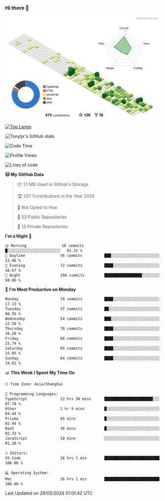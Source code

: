 ### Hi there 👋

![](./profile-3d-contrib/profile-green-animate.svg)

 

[![Top Langs](https://github-readme-stats.vercel.app/api/top-langs/?username=tonyljx)](https://github.com/anuraghazra/github-readme-stats)

![Tonyljx's GitHub stats](https://github-readme-stats.vercel.app/api?username=tonyljx&theme=default&show_icons=true)

 

<!--START_SECTION:waka-->
![Code Time](http://img.shields.io/badge/Code%20Time-387%20hrs%2033%20mins-blue)

![Profile Views](http://img.shields.io/badge/Profile%20Views-3-blue)

![Lines of code](https://img.shields.io/badge/From%20Hello%20World%20I%27ve%20Written-420.0%20thousand%20lines%20of%20code-blue)

**🐱 My GitHub Data** 

> 📦 1.1 MB Used in GitHub's Storage 
 > 
> 🏆 337 Contributions in the Year 2024
 > 
> 🚫 Not Opted to Hire
 > 
> 📜 53 Public Repositories 
 > 
> 🔑 13 Private Repositories 
 > 
**I'm a Night 🦉** 

```text
🌞 Morning                10 commits          █░░░░░░░░░░░░░░░░░░░░░░░░   02.31 % 
🌆 Daytime                56 commits          ███░░░░░░░░░░░░░░░░░░░░░░   12.96 % 
🌃 Evening                72 commits          ████░░░░░░░░░░░░░░░░░░░░░   16.67 % 
🌙 Night                  294 commits         █████████████████░░░░░░░░   68.06 % 
```
📅 **I'm Most Productive on Monday** 

```text
Monday                   74 commits          ████░░░░░░░░░░░░░░░░░░░░░   17.13 % 
Tuesday                  37 commits          ██░░░░░░░░░░░░░░░░░░░░░░░   08.56 % 
Wednesday                54 commits          ███░░░░░░░░░░░░░░░░░░░░░░   12.50 % 
Thursday                 70 commits          ████░░░░░░░░░░░░░░░░░░░░░   16.20 % 
Friday                   68 commits          ████░░░░░░░░░░░░░░░░░░░░░   15.74 % 
Saturday                 65 commits          ████░░░░░░░░░░░░░░░░░░░░░   15.05 % 
Sunday                   64 commits          ████░░░░░░░░░░░░░░░░░░░░░   14.81 % 
```


📊 **This Week I Spent My Time On** 

```text
🕑︎ Time Zone: Asia/Shanghai

💬 Programming Languages: 
TypeScript               22 hrs 50 mins      ██████████████████████░░░   87.78 % 
Other                    1 hr 9 mins         █░░░░░░░░░░░░░░░░░░░░░░░░   04.44 % 
Prisma                   45 mins             █░░░░░░░░░░░░░░░░░░░░░░░░   02.94 % 
Bash                     36 mins             █░░░░░░░░░░░░░░░░░░░░░░░░   02.33 % 
JavaScript               18 mins             ░░░░░░░░░░░░░░░░░░░░░░░░░   01.20 % 

🔥 Editors: 
VS Code                  26 hrs 1 min        █████████████████████████   100.00 % 

💻 Operating System: 
Mac                      26 hrs 1 min        █████████████████████████   100.00 % 
```


 Last Updated on 29/05/2024 01:01:42 UTC
<!--END_SECTION:waka-->
